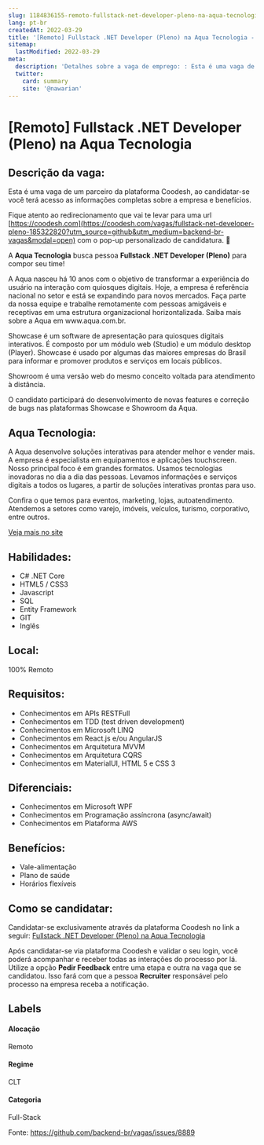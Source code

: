 ```yaml
---
slug: 1184836155-remoto-fullstack-net-developer-pleno-na-aqua-tecnologia
lang: pt-br
createdAt: 2022-03-29
title: '[Remoto] Fullstack .NET Developer (Pleno) na Aqua Tecnologia - Vaga de Emprego'
sitemap:
  lastModified: 2022-03-29
meta:
  description: 'Detalhes sobre a vaga de emprego: : Esta é uma vaga de um parceiro da plataforma Coodesh, ao candidatar-se você terá acesso as informações completas sobre a empresa e benefícios.  Fique atento ao redirecionamento que vai te levar para uma url [https://coodesh.com](https://coodesh.com/vagas/fullstack-net-developer-pleno-185322820?utm_source=github&utm_medium=backend-br-vagas&modal=open) com o pop-up personalizado de candidatura. 👋 <p>A <strong>Aqua Tecnologia</strong> busca pessoa <strong>Fullstack .NET Developer (Pleno)</strong> para compor seu time!</p> <p>A Aqua nasceu há 10 anos com o objetivo de transformar a experiência do usuário na interação com quiosques digitais. Hoje, a empresa é referência nacional no setor e está se expandindo para novos mercados. Faça parte da nossa equipe e trabalhe remotamente com pessoas amigáveis e receptivas em uma estrutura organizacional horizontalizada. Saiba mais sobre a Aqua em www.aqua.com.br.&nbsp;</p> <p>Showcase é um software de apresentação para quiosques digitais interativos. É composto por um módulo web (Studio) e um módulo desktop (Player). Showcase é usado por algumas das maiores empresas do Brasil para informar e promover produtos e serviços em locais públicos.</p> <p>Showroom é uma versão web do mesmo conceito voltada para atendimento à distância.</p> <p>O candidato participará do desenvolvimento de novas features e correção de bugs nas plataformas Showcase e Showroom da Aqua.</p>'
  twitter:
    card: summary
    site: '@nawarian'
---
```


# [Remoto] Fullstack .NET Developer (Pleno) na Aqua Tecnologia

## Descrição da vaga: 
Esta é uma vaga de um parceiro da plataforma Coodesh, ao candidatar-se você terá acesso as informações completas sobre a empresa e benefícios.


Fique atento ao redirecionamento que vai te levar para uma url [https://coodesh.com](https://coodesh.com/vagas/fullstack-net-developer-pleno-185322820?utm_source=github&utm_medium=backend-br-vagas&modal=open) com o pop-up personalizado de candidatura. 👋
<p>A <strong>Aqua Tecnologia</strong> busca pessoa <strong>Fullstack .NET Developer (Pleno)</strong> para compor seu time!</p>
<p>A Aqua nasceu há 10 anos com o objetivo de transformar a experiência do usuário na interação com quiosques digitais. Hoje, a empresa é referência nacional no setor e está se expandindo para novos mercados. Faça parte da nossa equipe e trabalhe remotamente com pessoas amigáveis e receptivas em uma estrutura organizacional horizontalizada. Saiba mais sobre a Aqua em www.aqua.com.br.&nbsp;</p>
<p>Showcase é um software de apresentação para quiosques digitais interativos. É composto por um módulo web (Studio) e um módulo desktop (Player). Showcase é usado por algumas das maiores empresas do Brasil para informar e promover produtos e serviços em locais públicos.</p>
<p>Showroom é uma versão web do mesmo conceito voltada para atendimento à distância.</p>
<p>O candidato participará do desenvolvimento de novas features e correção de bugs nas plataformas Showcase e Showroom da Aqua.</p>

## Aqua Tecnologia: 
 <p>A Aqua desenvolve soluções interativas para atender melhor e vender mais. A empresa é especialista em equipamentos e aplicações touchscreen. Nosso principal foco é em grandes formatos. Usamos tecnologias inovadoras no dia a dia das pessoas. Levamos informações e serviços digitais a todos os lugares, a partir de soluções interativas prontas para uso.</p>
<p>Confira o que temos para eventos, marketing, lojas, autoatendimento. Atendemos a setores como varejo, imóveis, veículos, turismo, corporativo, entre outros.</p><a href='https://coodesh.com/empresas/aqua-tecnologia'>Veja mais no site</a>

 ## Habilidades: 
 - C# .NET Core 
- HTML5 / CSS3 
- Javascript 
- SQL 
- Entity Framework 
- GIT 
- Inglês
## Local: 
 100% Remoto
## Requisitos: 
 - Conhecimentos em APIs RESTFull 
- Conhecimentos em TDD (test driven development) 
- Conhecimentos em Microsoft LINQ 
- Conhecimentos em React.js e/ou AngularJS 
- Conhecimentos em Arquitetura MVVM 
- Conhecimentos em Arquitetura CQRS 
- Conhecimentos em MaterialUI, HTML 5 e CSS 3
## Diferenciais: 
 - Conhecimentos em Microsoft WPF 
- Conhecimentos em Programação assíncrona (async/await) 
- Conhecimentos em Plataforma AWS
## Benefícios: 
 - Vale-alimentação 
- Plano de saúde 
- Horários flexíveis
## Como se candidatar:
Candidatar-se exclusivamente através da plataforma Coodesh no link a seguir: [Fullstack .NET Developer (Pleno) na Aqua Tecnologia](https://coodesh.com/vagas/fullstack-net-developer-pleno-185322820?utm_source=github&utm_medium=backend-br-vagas&modal=open)


Após candidatar-se via plataforma Coodesh e validar o seu login, você poderá acompanhar e receber todas as interações do processo por lá. Utilize a opção **Pedir Feedback** entre uma etapa e outra na vaga que se candidatou. Isso fará com que a pessoa **Recruiter** responsável pelo processo na empresa receba a notificação.
## Labels
#### Alocação
Remoto
#### Regime
CLT
#### Categoria
Full-Stack

Fonte: https://github.com/backend-br/vagas/issues/8889